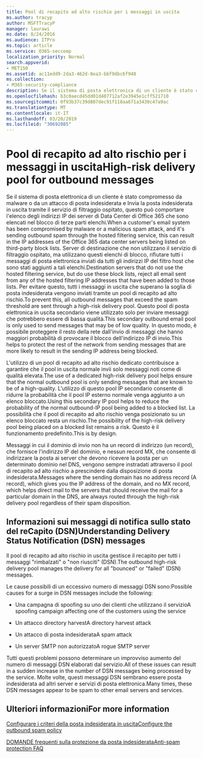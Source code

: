 ```yaml
---
title: Pool di recapito ad alto rischio per i messaggi in uscita
ms.author: tracyp
author: MSFTTracyP
manager: laurawi
ms.date: 8/24/2016
ms.audience: ITPro
ms.topic: article
ms.service: O365-seccomp
localization_priority: Normal
search.appverid:
- MET150
ms.assetid: ac11edd9-2da3-462d-8ea3-bbf9dbc6f948
ms.collection:
- M365-security-compliance
description: Se il sistema di posta elettronica di un cliente è stato compromesso da malware o da un attacco di posta indesiderata e Invia la posta indesiderata in uscita tramite il servizio di filtraggio ospitato, questo può comportare l'elenco degli indirizzi IP dei server di Data Center di Office 365 che sono elencati nel blocco di terze parti elenchi.
ms.openlocfilehash: b3c0aecd45dd01d407712af2e3945e1cff521710
ms.sourcegitcommit: 0f93b37c39d807dec91f118aa671a3430c47a9ac
ms.translationtype: MT
ms.contentlocale: it-IT
ms.lasthandoff: 03/20/2019
ms.locfileid: "30692085"
---
```

# <a name="high-risk-delivery-pool-for-outbound-messages"></a><span data-ttu-id="e9fdb-103">Pool di recapito ad alto rischio per i messaggi in uscita</span><span class="sxs-lookup"><span data-stu-id="e9fdb-103">High-risk delivery pool for outbound messages</span></span>

<span data-ttu-id="e9fdb-104">Se il sistema di posta elettronica di un cliente è stato compromesso da malware o da un attacco di posta indesiderata e Invia la posta indesiderata in uscita tramite il servizio di filtraggio ospitato, questo può comportare l'elenco degli indirizzi IP dei server di Data Center di Office 365 che sono elencati nel blocco di terze parti elenchi.</span><span class="sxs-lookup"><span data-stu-id="e9fdb-104">When a customer's email system has been compromised by malware or a malicious spam attack, and it's sending outbound spam through the hosted filtering service, this can result in the IP addresses of the Office 365 data center servers being listed on third-party block lists.</span></span> <span data-ttu-id="e9fdb-105">Server di destinazione che non utilizzano il servizio di filtraggio ospitato, ma utilizzano questi elenchi di blocco, rifiutare tutti i messaggi di posta elettronica inviati da tutti gli indirizzi IP del filtro host che sono stati aggiunti a tali elenchi.</span><span class="sxs-lookup"><span data-stu-id="e9fdb-105">Destination servers that do not use the hosted filtering service, but do use these block lists, reject all email sent from any of the hosted filtering IP addresses that have been added to those lists.</span></span> <span data-ttu-id="e9fdb-106">Per evitare questo, tutti i messaggi in uscita che superano la soglia di posta indesiderata vengono inviati tramite un pool di recapito ad alto rischio.</span><span class="sxs-lookup"><span data-stu-id="e9fdb-106">To prevent this, all outbound messages that exceed the spam threshold are sent through a high-risk delivery pool.</span></span> <span data-ttu-id="e9fdb-107">Questo pool di posta elettronica in uscita secondario viene utilizzato solo per inviare messaggi che potrebbero essere di bassa qualità.</span><span class="sxs-lookup"><span data-stu-id="e9fdb-107">This secondary outbound email pool is only used to send messages that may be of low quality.</span></span> <span data-ttu-id="e9fdb-108">In questo modo, è possibile proteggere il resto della rete dall'invio di messaggi che hanno maggiori probabilità di provocare il blocco dell'indirizzo IP di invio.</span><span class="sxs-lookup"><span data-stu-id="e9fdb-108">This helps to protect the rest of the network from sending messages that are more likely to result in the sending IP address being blocked.</span></span>
  
<span data-ttu-id="e9fdb-109">L'utilizzo di un pool di recapito ad alto rischio dedicato contribuisce a garantire che il pool in uscita normale invii solo messaggi noti come di qualità elevata.</span><span class="sxs-lookup"><span data-stu-id="e9fdb-109">The use of a dedicated high-risk delivery pool helps ensure that the normal outbound pool is only sending messages that are known to be of a high-quality.</span></span> <span data-ttu-id="e9fdb-110">L'utilizzo di questo pool IP secondario consente di ridurre la probabilità che il pool IP esterno normale venga aggiunto a un elenco bloccato.</span><span class="sxs-lookup"><span data-stu-id="e9fdb-110">Using this secondary IP pool helps to reduce the probability of the normal outbound-IP pool being added to a blocked list.</span></span> <span data-ttu-id="e9fdb-111">La possibilità che il pool di recapito ad alto rischio venga posizionato su un elenco bloccato resta un rischio.</span><span class="sxs-lookup"><span data-stu-id="e9fdb-111">The possibility of the high-risk delivery pool being placed on a blocked list remains a risk.</span></span> <span data-ttu-id="e9fdb-112">Questo è il funzionamento predefinito.</span><span class="sxs-lookup"><span data-stu-id="e9fdb-112">This is by design.</span></span>
  
<span data-ttu-id="e9fdb-113">Messaggi in cui il dominio di invio non ha un record di indirizzo (un record), che fornisce l'indirizzo IP del dominio, e nessun record MX, che consente di indirizzare la posta ai server che devono ricevere la posta per un determinato dominio nel DNS, vengono sempre instradati attraverso il pool di recapito ad alto rischio a prescindere dalla disposizione di posta indesiderata.</span><span class="sxs-lookup"><span data-stu-id="e9fdb-113">Messages where the sending domain has no address record (A record), which gives you the IP address of the domain, and no MX record, which helps direct mail to the servers that should receive the mail for a particular domain in the DNS, are always routed through the high-risk delivery pool regardless of their spam disposition.</span></span>
  
## <a name="understanding-delivery-status-notification-dsn-messages"></a><span data-ttu-id="e9fdb-114">Informazioni sui messaggi di notifica sullo stato del reCapito (DSN)</span><span class="sxs-lookup"><span data-stu-id="e9fdb-114">Understanding Delivery Status Notification (DSN) messages</span></span>

<span data-ttu-id="e9fdb-115">Il pool di recapito ad alto rischio in uscita gestisce il recapito per tutti i messaggi "rimbalzati" o "non riusciti" (DSN).</span><span class="sxs-lookup"><span data-stu-id="e9fdb-115">The outbound high-risk delivery pool manages the delivery for all "bounced" or "failed" (DSN) messages.</span></span>
  
<span data-ttu-id="e9fdb-116">Le cause possibili di un eccessivo numero di messaggi DSN sono:</span><span class="sxs-lookup"><span data-stu-id="e9fdb-116">Possible causes for a surge in DSN messages include the following:</span></span>
  
- <span data-ttu-id="e9fdb-117">Una campagna di spoofing su uno dei clienti che utilizzano il servizio</span><span class="sxs-lookup"><span data-stu-id="e9fdb-117">A spoofing campaign affecting one of the customers using the service</span></span>
    
- <span data-ttu-id="e9fdb-118">Un attacco directory harvest</span><span class="sxs-lookup"><span data-stu-id="e9fdb-118">A directory harvest attack</span></span>
    
- <span data-ttu-id="e9fdb-119">Un attacco di posta indesiderata</span><span class="sxs-lookup"><span data-stu-id="e9fdb-119">A spam attack</span></span>
    
- <span data-ttu-id="e9fdb-120">Un server SMTP non autorizzato</span><span class="sxs-lookup"><span data-stu-id="e9fdb-120">A rogue SMTP server</span></span>
    
<span data-ttu-id="e9fdb-121">Tutti questi problemi possono determinare un improvviso aumento del numero di messaggi DSN elaborati dal servizio.</span><span class="sxs-lookup"><span data-stu-id="e9fdb-121">All of these issues can result in a sudden increase in the number of DSN messages being processed by the service.</span></span> <span data-ttu-id="e9fdb-122">Molte volte, questi messaggi DSN sembrano essere posta indesiderata ad altri server e servizi di posta elettronica.</span><span class="sxs-lookup"><span data-stu-id="e9fdb-122">Many times, these DSN messages appear to be spam to other email servers and services.</span></span>
  
## <a name="for-more-information"></a><span data-ttu-id="e9fdb-123">Ulteriori informazioni</span><span class="sxs-lookup"><span data-stu-id="e9fdb-123">For more information</span></span>

[<span data-ttu-id="e9fdb-124">Configurare i criteri della posta indesiderata in uscita</span><span class="sxs-lookup"><span data-stu-id="e9fdb-124">Configure the outbound spam policy</span></span>](configure-the-outbound-spam-policy.md)
  
[<span data-ttu-id="e9fdb-125">DOMANDE frequenti sulla protezione da posta indesiderata</span><span class="sxs-lookup"><span data-stu-id="e9fdb-125">Anti-spam protection FAQ</span></span>](anti-spam-protection-faq.md)
  

